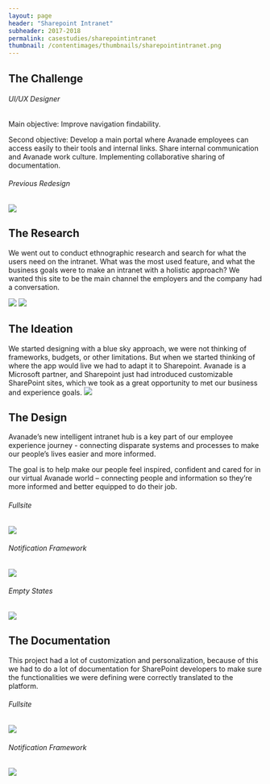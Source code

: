 ```yaml
---
layout: page
header: "Sharepoint Intranet"
subheader: 2017-2018
permalink: casestudies/sharepointintranet
thumbnail: /contentimages/thumbnails/sharepointintranet.png
---
```



## The Challenge
###### UI/UX Designer
<p></p>
Main objective: Improve navigation findability. 

Second objective: Develop a main portal where Avanade employees can access easily to their tools and internal links. Share internal communication and Avanade work culture. Implementing collaborative sharing of documentation.  

<h6> Previous Redesign </h6>
<img class="img" src="/contentimages/casestudies/intranet1.png">

## The Research

We went out to conduct ethnographic research and search for what the users need on the intranet. What was the most used feature, and what the business goals were to make an intranet with a holistic approach? We wanted this site to be the main channel the employers and the company had a conversation.

<img class="img" src="/contentimages/casestudies/intranet2.png">
<img class="img" src="/contentimages/casestudies/intranet3.png">

## The Ideation

We started designing with a blue sky approach, we were not thinking of frameworks, budgets, or other limitations. But when we started thinking of where the app would live we had to adapt it to Sharepoint. Avanade is a Microsoft partner, and Sharepoint just had introduced customizable SharePoint sites, which we took as a great opportunity to met our business and experience goals.
<img class="img" src="/contentimages/casestudies/intranet4.png">

## The Design

Avanade’s new intelligent intranet hub is a key part of our employee experience journey - connecting disparate systems and processes to make our people’s lives easier and more informed. ​

The goal is to help make our people feel inspired, confident and cared for in our virtual Avanade world – connecting people and information so they’re more informed and better equipped to do their job.

<div class="wrapper4">
    <div>
        <h6> Fullsite</h6>
        <img class="img" src="/contentimages/casestudies/intranet5.png">
    </div>

<div>
    <h6> Notification Framework</h6>
        <img class="img" src="/contentimages/casestudies/intranet6.png">
    <h6> Empty States</h6>
        <img class="img" src="/contentimages/casestudies/intranet7.png">
    </div>
</div>

## The Documentation

This project had a lot of customization and personalization, because of this we had to do a lot of documentation for SharePoint developers to make sure the functionalities we were defining were correctly translated to the platform.


<div class="wrapper5">
    <div>
        <h6> Fullsite</h6>
        <img class="img" src="/contentimages/casestudies/intranet7.png">
    </div>

<div>
    <h6> Notification Framework</h6>
        <img class="img" src="/contentimages/casestudies/intranet8.png">
    </div>
</div>